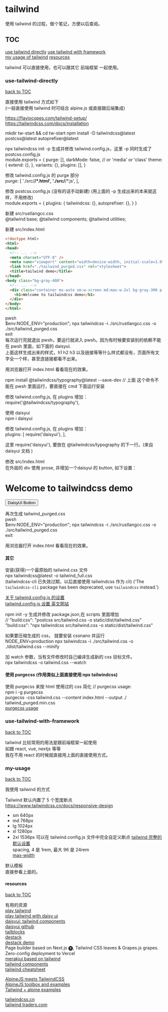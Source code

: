 
# tailwind

使用 tailwind 的过程，做个笔记，方便以后查阅。  

## TOC
[use tailwind directly](#use-tailwind-directly)
[use tailwind with framework](#use-tailwind-with-framework)  
[my usage of tailwind](#my-usage)
[resources](#resources)


tailwind 可以直接使用，也可以跟其它 前端框架 一起使用。

### use-tailwind-directly  
[back to TOC](#TOC)  

直接使用 tailwind 方式如下  
(一般直接使用 tailwind 时可结合 alpine.js 或直接跟后端集成)  

https://flaviocopes.com/tailwind-setup/  
https://tailwindcss.com/docs/installation

mkdir tw-start && cd tw-start
npm install -D tailwindcss@latest postcss@latest autoprefixer@latest

npx tailwindcss init -p
生成并修改 tailwind.config.js，这里 -p 同时生成了 postcss.config.js  
module.exports = {
  purge: [],
  darkMode: false, // or 'media' or 'class'
  theme: {
    extend: {},
  },
  variants: {},
  plugins: [],
}


修改 tailwind.config.js 的 purge 部分  
  purge: [
    './src/**/*.html',
    './src/**/*.js',
   ],

修改 postcss.config.js (没有的话手动新建) (用上面的 -p 生成出来的本来就这样，不用修改)  
module.exports = {
  plugins: {
    tailwindcss: {},
    autoprefixer: {},
  }
}

新建 src/rustlangcc.css  
@tailwind base;
@tailwind components;
@tailwind utilities;

新建 src/index.html
```html
<!doctype html>
<html>
<head>
  <!-- ... -->
  <meta charset="UTF-8" />
  <meta name="viewport" content="width=device-width, initial-scale=1.0" />
  <link href="./tailwind_purged.css" rel="stylesheet">
  <title>tailwind demo</title>
</head>
<body class="bg-gray-400">
  <!-- ... -->
  <div class="container mx-auto sm:w-screen md:max-w-2xl bg-gray-300 p-4">
    <h1>Welcome to tailwindcss demo</h1>
  </div>
</body>
</html>
```

pwsh  
$env:NODE_ENV="production"; npx tailwindcss -i ./src/rustlangcc.css -o ./src/tailwind_purged.css  
exit  
每次运行完就退出 pwsh，要运行就进入 pwsh。因为有时候要安装别的依赖不能在 pwsh 里面，如下面的 daisyui.  
上面这样生成出来的样式，h1 h2 h3 以及链接等等什么样式都没有，页面所有文字全一个样，甚至连链接都看不出来。

用浏览器打开 index.html 看看现在的效果。


npm install @tailwindcss/typography@latest --save-dev
// 上面 这个命令不能在 pwsh 里面运行，要直接在 cmd 下面运行安装  

修改 tailwind.config.js,  在 plugins 增加： 
    require('@tailwindcss/typography'),


使用 daisyui  
npm i daisyui

修改 tailwind.config.js,  在 plugins 增加：  
  plugins: [
    require('daisyui'),
  ],

这里 require('daisyui'), 要放在 @tailwindcss/typography 的下一行。(来自 daisyui 文档 )  


修改 src/index.html  
在外层的 div 使用 prose, 并增加一个daisyui 的 button, 如下设置：  
<div class="container mx-auto sm:w-screen md:max-w-2xl bg-gray-300 p-4 prose">
  <h1>Welcome to tailwindcss demo</h1>
  <button class="btn btn-primary">DaisyUI Button</button>
</div>

再次生成 tailwind_purged.css  
pwsh  
$env:NODE_ENV="production"; npx tailwindcss -i ./src/rustlangcc.css -o ./src/tailwind_purged.css  
exit  

用浏览器打开 index.html 看看现在的效果。




#### 其它  

安装(获得)一个最原始的 tailwind.css 文件  
npx tailwindcss@latest -o tailwind_full.css  
(tailwindcss-cli 已失效过期，以后直接使用 tailwindcss 作为 cli)
('The `tailwindcss-cli` package has been deprecated, use `tailwindcss` instead.')

[关于 tailwind.config.js 的设置](https://www.tailwindcss.cn/docs/configuration)  
[tailwind.config.js 设置 英文网站](https://tailwindcss.com/docs/configuration)  


npm init -y
生成并修改 package.json,在 scripts 里面增加  
// "build:css": "postcss src/tailwind.css -o static/dist/tailwind.css"
"build:css": "npx tailwindcss src/tailwind.css -o static/dist/tailwind.css"

如果要压缩生成的 css， 就要安装 cssnano 并运行  
NODE_ENV=production npx tailwindcss -i ./src/tailwind.css -o ./dist/tailwind.css --minify

加 watch 参数，当有文件修改时自己编译生成新的 css 目标文件。  
npx tailwindcss -o tailwind.css --watch

#### 使用 purgecss (作用类似上面直接使用 npx tailwindcss)

使用 purgecss 来按 html 使用过的 css 简化
// purgecss usage:  
npm i -g purgecss  
purgecss -css tailwind.css --content index.html --output ./ tailwind_purged.min.css  
[purgecss usage](https://www.purgecss.cn/CLI.html)  


### use-tailwind-with-framework  
[back to TOC](#TOC)  

tailwind 比较常用的用法是跟前端框架一起使用  
如跟 react, vue, nextjs 等等  
我在不用 react 的时候就直接用上面的直接使用方式。  


### my-usage  
[back to TOC](#TOC)  

我使用 tailwind 的方式

Tailwind 默认内置了 5 个宽度断点  
https://www.tailwindcss.cn/docs/responsive-design  
- sm 640px
- md 768px
- lg 1024px
- xl 1280px
- 2xl 1536px
可以在 tailwind.config.js 文件中完全自定义断点
[tailwind 完整的默认设置](https://unpkg.com/browse/tailwindcss@2.2.7/stubs/defaultConfig.stub.js)  
spacing, 4 是 1rem, 最大 96 是 24rem  
[max-width](https://tailwindcss.com/docs/max-width)  

默认模板  
直接参看上面的。  



#### resources  
[back to TOC](#TOC)  

有用的资源  
[play tailwind](https://play.tailwindcss.com/)  
[play tailwind with daisy ui](https://play.tailwindcss.com/R74XalS4na)  
[daisyui: tailwind components](daisyui.com)  
[daisyui github](https://github.com/saadeghi/daisyui)  
[tailblocks](https://tailblocks.cc/)  
[destack](https://github.com/LiveDuo/destack)  
[destack demo](https://destack-page.vercel.app/)  
Page builder based on Next.js 🅧, Tailwind CSS leaves & Grapes.js grapes. Zero-config deployment to Vercel  
[merakiui based on tailwind](https://merakiui.com/)  
[tailwind components](https://tailwindcomponents.com/)  
[tailwind cheatsheet](https://tailwindcomponents.com/cheatsheet/)  

[AlpineJS meets TailwindCSS](https://codepen.io/collection/XqVbyQ)  
[AlpineJS toolbox and examples](https://www.alpinetoolbox.com/examples/)  
[Tailwind + alpine examples](https://www.tailwindawesome.com/)  

[tailwindcss.cn](https://www.tailwindcss.cn/)  
[tailwind traders.com](https://tailwindtraders.com/)  

